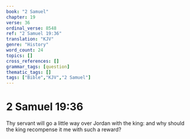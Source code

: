 ```yaml
---
book: "2 Samuel"
chapter: 19
verse: 36
ordinal_verse: 8548
ref: "2 Samuel 19:36"
translation: "KJV"
genre: "History"
word_count: 24
topics: []
cross_references: []
grammar_tags: [question]
thematic_tags: []
tags: ["Bible","KJV","2 Samuel"]
---
```


# 2 Samuel 19:36

Thy servant will go a little way over Jordan with the king: and why should the king recompense it me with such a reward?
